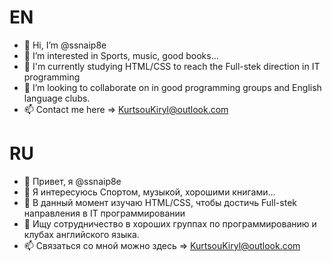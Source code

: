 # EN
- 👋 Hi, I’m @ssnaip8e
- 👀 I’m interested in Sports, music, good books...
- 🌱 I'm currently studying HTML/CSS to reach the Full-stek direction in IT programming
- 💞️ I’m looking to collaborate on in good programming groups and English language clubs.
- 📫 Contact me here => KurtsouKiryl@outlook.com

# RU
- 👋 Привет, я @ssnaip8e
- 👀 Я интересуюсь Спортом, музыкой, хорошими книгами...
- 🌱 В данный момент изучаю HTML/CSS, чтобы достичь Full-stek направления в IT программировании
- 💞️ Ищу сотрудничество в хороших группах по программированию и клубах английского языка.
- 📫 Связаться со мной можно здесь => KurtsouKiryl@outlook.com


<!---
ssnaip8e/ssnaip8e is a ✨ special ✨ repository because its `README.md` (this file) appears on your GitHub profile.
You can click the Preview link to take a look at your changes.
--->
